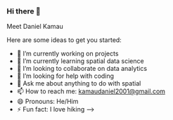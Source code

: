 ### Hi there 👋
Meet Daniel Kamau

Here are some ideas to get you started:

- 🔭 I’m currently working on projects
- 🌱 I’m currently learning spatial data science
- 👯 I’m looking to collaborate on data analytics
- 🤔 I’m looking for help with coding
- 💬 Ask me about anything to do with spatial
- 📫 How to reach me: kamaudaniel2001@gmail.com
- 😄 Pronouns: He/Him
- ⚡ Fun fact: I love hiking
-->
